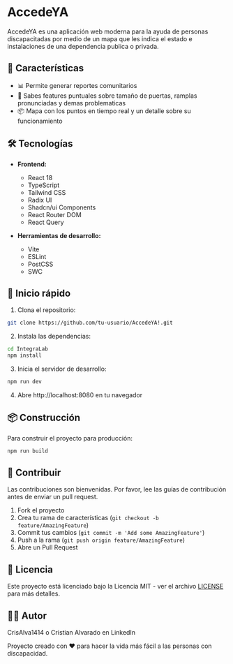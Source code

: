 # AccedeYA

AccedeYA es una aplicación web moderna para la ayuda de personas discapacitadas por medio de un mapa que les indica el estado e instalaciones de una dependencia publica o privada.

## 🌟 Características

- 📊 Permite generar reportes comunitarios
- 🚪 Sabes features puntuales sobre tamaño de puertas, ramplas pronunciadas y demas problematicas
- 📦 Mapa con los puntos en tiempo real y un detalle sobre su funcionamiento

## 🛠️ Tecnologías

- **Frontend:**
  - React 18
  - TypeScript
  - Tailwind CSS
  - Radix UI
  - Shadcn/ui Components
  - React Router DOM
  - React Query

- **Herramientas de desarrollo:**
  - Vite
  - ESLint
  - PostCSS
  - SWC

## 🚀 Inicio rápido

1. Clona el repositorio:
```bash
git clone https://github.com/tu-usuario/AccedeYA!.git
```

2. Instala las dependencias:
```bash
cd IntegraLab
npm install
```

3. Inicia el servidor de desarrollo:
```bash
npm run dev
```

4. Abre http://localhost:8080 en tu navegador

## 📦 Construcción

Para construir el proyecto para producción:

```bash
npm run build
```

## 🤝 Contribuir

Las contribuciones son bienvenidas. Por favor, lee las guías de contribución antes de enviar un pull request.

1. Fork el proyecto
2. Crea tu rama de características (`git checkout -b feature/AmazingFeature`)
3. Commit tus cambios (`git commit -m 'Add some AmazingFeature'`)
4. Push a la rama (`git push origin feature/AmazingFeature`)
5. Abre un Pull Request

## 📄 Licencia

Este proyecto está licenciado bajo la Licencia MIT - ver el archivo [LICENSE](LICENSE) para más detalles.

## 🙋‍♂️ Autor

CrisAlva1414 o Cristian Alvarado en LinkedIn

Proyecto creado con ❤️ para hacer la vida más fácil a las personas con discapacidad.

